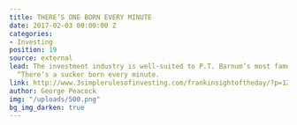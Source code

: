 ```yaml
---
title: THERE’S ONE BORN EVERY MINUTE
date: 2017-02-03 00:00:00 Z
categories:
- Investing
position: 19
source: external
lead: The investment industry is well-suited to P.T. Barnum’s most famous utterance,
  “There’s a sucker born every minute.
link: http://www.3simplerulesofinvesting.com/frankinsightoftheday/?p=1297
author: George Peacock
img: "/uploads/500.png"
bg_img_darken: true
---
```


